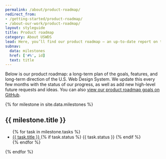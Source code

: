 ```yaml
---
permalink: /about/product-roadmap/
redirect_from:
- /getting-started/product-roadmap/
- /about-our-work/product-roadmap/
layout: styleguide
title: Product roadmap
category: About USWDS
lead: Here, you’ll find our product roadmap — an up-to-date report on the work we’re doing.
subnav:
  data: milestones
  href: ['#%', id]
  text: title
---
```


Below is our product roadmap: a long-term plan of the goals, features,
and long-term direction of the U.S. Web Design System. We update this
every few months with the status of our progress, as well as add new
high-level future requests and ideas. You can also <a href="https://github.com/uswds/uswds/milestone/52" class="">view our product roadmap goals on GitHub</a>.

{% for milestone in site.data.milestones %}
<section>
  <h2 id="{{ milestone.id }}">{{ milestone.title }}</h2>
  <ul class="product-roadmap-list">
  {% for task in milestone.tasks %}
    <li>
      <a href="{{ task.url }}">
        {{ task.title }}
      </a>
      {% if task.status %}
        <span class="usa-label label-{{ task.status | slugify }}">
          {{ task.status }}
        </span>
      {% endif %}
    </li>
  {% endfor %}
  </ul>
</section>
{% endfor %}
